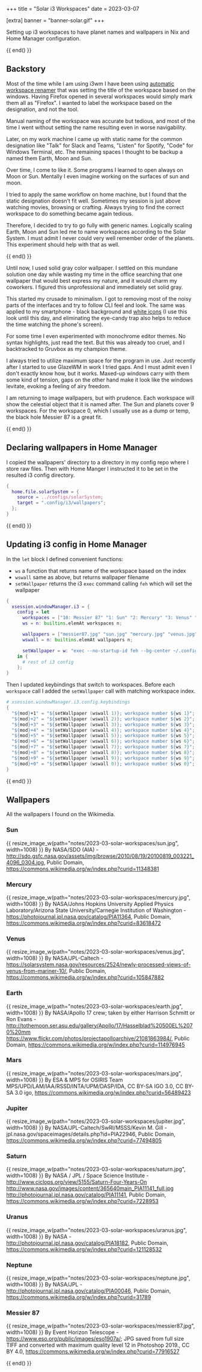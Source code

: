 +++
title = "Solar i3 Workspaces"
date = 2023-03-07

[extra]
banner = "banner-solar.gif"
+++

Setting up i3 workspaces to have planet names and wallpapers in Nix and Home
Manager configuration.

{{ end() }}

## Backstory

Most of the time while I am using i3wm I have been using
[automatic workspace renamer](https://github.com/roosta/i3wsr) that was setting
the title of the workspace based on the windows. Having Firefox opened in
several workspaces would simply mark them all as "Firefox". I wanted to label
the workspace based on the designation, and not the tool.

Manual naming of the workspace was accurate but tedious, and most of the time I
went without setting the name resulting even in worse navigability.

Later, on my work machine I came up with static name for the common designation
like "Talk" for Slack and Teams, "Listen" for Spotify, "Code" for Windows
Terminal, etc. The remaining spaces I thought to be backup a named them Earth,
Moon and Sun.

Over time, I come to like it. Some programs I learned to open always on Moon or
Sun. Mentally I even imagine working on the surfaces of sun and moon.

I tried to apply the same workflow on home machine, but I found that the static
designation doesn't fit well. Sometimes my session is just above watching
movies, browsing or crafting. Always trying to find the correct workspace to do
something became again tedious.

Therefore, I decided to try to go fully with generic names. Logically scaling
Earth, Moon and Sun led me to name workspaces according to the Solar System. I
must admit I never could very well remember order of the planets. This
experiment should help with that as well.

{{ end() }}

Until now, I used solid gray color wallpaper. I settled on this mundane solution
one day while wasting my time in the office searching that one wallpaper that
would best express my nature, and it would charm my coworkers. I figured this
unprofessional and immediately set solid gray.

This started my crusade to minimalism. I got to removing most of the noisy parts
of the interfaces and try to follow CLI feel and look. The same was applied to
my smartphone - black background and
[white icons](https://play.google.com/store/apps/details?id=com.whicons.iconpack&gl=US&pli=1)
(I use this look until this day, and eliminating the eye-candy trap also helps
to reduce the time watching the phone's screen).

For some time I even experimented with monochrome editor themes. No syntax
highlights, just read the text. But this was already too cruel, and I
backtracked to Gruvbox as my champion theme.

I always tried to utilize maximum space for the program in use. Just recently
after I started to use GlazeWM in work I tried gaps. And I must admit even I
don't exactly know how, but it works. Maxed-up windows carry with them some kind
of tension, gaps on the other hand make it look like the windows levitate,
evoking a feeling of airy freedom.

I am returning to image wallpapers, but with prudence. Each workspace will show
the celestial object that it is named after. The Sun and planets cover 9
workspaces. For the workspace 0, which I usually use as a dump or temp, the
black hole Messier 87 is a great fit.

{{ end() }}

## Declaring wallpapers in Home Manager

I copied the wallpapers' directory to a directory in my config repo where I
store raw files. Then with Home Manger I instructed it to be set in the resulted
i3 config directory.

```nix
{
  home.file.solarSystem = {
    source = ../configs/solarSystem;
    target = ".config/i3/wallpapers";
  };
}
```

{{ end() }}

## Updating i3 config in Home Manager

In the `let` block I defined convenient functions:

- `ws` a function that returns name of the workspace based on the index
- `wswall` same as above, but returns wallpaper filename
- `setWallpaper` returns the i3 `exec` command calling `feh` which will set the
  wallpaper

```nix
{
  xsession.windowManager.i3 = {
    config = let
      workspaces = ["10: Messier 87" "1: Sun" "2: Mercury" "3: Venus" "4: Earth" "5: Mars" "6: Jupiter" "7: Saturn" "8: Uranus" "9: Neptune"];
      ws = n: builtins.elemAt workspaces n;

      wallpapers = ["messier87.jpg" "sun.jpg" "mercury.jpg" "venus.jpg" "earth.jpg" "mars.jpg" "jupiter.jpg" "saturn.jpg" "uranus.jpg" "neptune.jpg"];
      wswall = n: builtins.elemAt wallpapers n;

      setWallpaper = w: "exec --no-startup-id feh --bg-center ~/.config/i3/wallpapers/${w}";
    in {
      # rest of i3 config
    };
}
```

Then I updated keybindings that switch to workspaces. Before each `workspace`
call I added the `setWallpaper` call with matching workspace index.

```nix
# xsession.windowManager.i3.config.keybindings
{
  "${mod}+1" = "${setWallpaper (wswall 1)}; workspace number ${ws 1}";
  "${mod}+2" = "${setWallpaper (wswall 2)}; workspace number ${ws 2}";
  "${mod}+3" = "${setWallpaper (wswall 3)}; workspace number ${ws 3}";
  "${mod}+4" = "${setWallpaper (wswall 4)}; workspace number ${ws 4}";
  "${mod}+5" = "${setWallpaper (wswall 5)}; workspace number ${ws 5}";
  "${mod}+6" = "${setWallpaper (wswall 6)}; workspace number ${ws 6}";
  "${mod}+7" = "${setWallpaper (wswall 7)}; workspace number ${ws 7}";
  "${mod}+8" = "${setWallpaper (wswall 8)}; workspace number ${ws 8}";
  "${mod}+9" = "${setWallpaper (wswall 9)}; workspace number ${ws 9}";
  "${mod}+0" = "${setWallpaper (wswall 0)}; workspace number ${ws 0}";
}
```

{{ end() }}

## Wallpapers

All the wallpapers I found on the Wikimedia.

### Sun

{{ resize_image_w(path="notes/2023-03-solar-workspaces/sun.jpg", width=1008) }}
By NASA/SDO (AIA) -
http://sdo.gsfc.nasa.gov/assets/img/browse/2010/08/19/20100819_003221_4096_0304.jpg,
Public Domain, https://commons.wikimedia.org/w/index.php?curid=11348381

### Mercury

{{ resize_image_w(path="notes/2023-03-solar-workspaces/mercury.jpg", width=1008) }}
By NASA/Johns Hopkins University Applied Physics Laboratory/Arizona State
University/Carnegie Institution of Washington -
https://photojournal.jpl.nasa.gov/catalog/PIA11364, Public Domain,
https://commons.wikimedia.org/w/index.php?curid=83618472

### Venus

{{ resize_image_w(path="notes/2023-03-solar-workspaces/venus.jpg", width=1008) }}
By NASA/JPL-Caltech -
https://solarsystem.nasa.gov/resources/2524/newly-processed-views-of-venus-from-mariner-10/,
Public Domain, https://commons.wikimedia.org/w/index.php?curid=105847882

### Earth

{{ resize_image_w(path="notes/2023-03-solar-workspaces/earth.jpg", width=1008) }}
By NASA/Apollo 17 crew; taken by either Harrison Schmitt or Ron Evans -
http://tothemoon.ser.asu.edu/gallery/Apollo/17/Hasselblad%20500EL%2070%20mm
https://www.flickr.com/photos/projectapolloarchive/21081863984/, Public Domain,
https://commons.wikimedia.org/w/index.php?curid=114976945

### Mars

{{ resize_image_w(path="notes/2023-03-solar-workspaces/mars.jpg", width=1008) }}
By ESA & MPS for OSIRIS Team MPS/UPD/LAM/IAA/RSSD/INTA/UPM/DASP/IDA, CC BY-SA
IGO 3.0, CC BY-SA 3.0 igo,
https://commons.wikimedia.org/w/index.php?curid=56489423

### Jupiter

{{ resize_image_w(path="notes/2023-03-solar-workspaces/jupiter.jpg", width=1008) }}
By NASA/JPL-Caltech/SwRI/MSSS/Kevin M. Gill -
jpl.nasa.gov/spaceimages/details.php?id=PIA22946, Public Domain,
https://commons.wikimedia.org/w/index.php?curid=77494805

### Saturn

{{ resize_image_w(path="notes/2023-03-solar-workspaces/saturn.jpg", width=1008) }}
By NASA / JPL / Space Science Institute -
http://www.ciclops.org/view/5155/Saturn-Four-Years-On
http://www.nasa.gov/images/content/365640main_PIA11141_full.jpg
http://photojournal.jpl.nasa.gov/catalog/PIA11141, Public Domain,
https://commons.wikimedia.org/w/index.php?curid=7228953

### Uranus

{{ resize_image_w(path="notes/2023-03-solar-workspaces/uranus.jpg", width=1008) }}
By NASA - http://photojournal.jpl.nasa.gov/catalog/PIA18182, Public Domain,
https://commons.wikimedia.org/w/index.php?curid=121128532

### Neptune

{{ resize_image_w(path="notes/2023-03-solar-workspaces/neptune.jpg", width=1008) }}
By NASA/JPL - http://photojournal.jpl.nasa.gov/catalog/PIA00046, Public Domain,
https://commons.wikimedia.org/w/index.php?curid=31789

### Messier 87

{{ resize_image_w(path="notes/2023-03-solar-workspaces/messier87.jpg", width=1008) }}
By Event Horizon Telescope - https://www.eso.org/public/images/eso1907a/; JPG
saved from full size TIFF and converted with maximum quality level 12 in
Photoshop 2019., CC BY 4.0,
https://commons.wikimedia.org/w/index.php?curid=77916527

{{ end() }}

